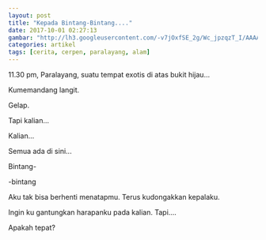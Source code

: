 ```yaml
---
layout: post
title: "Kepada Bintang-Bintang...."
date: 2017-10-01 02:27:13
gambar: "http://lh3.googleusercontent.com/-v7jOxfSE_2g/Wc_jpzqzT_I/AAAAAAAACXA/DhARATDe-2krm5sSQUo9UXBDXw3_9UNMgCLcBGAs/s900/starsedit.jpg"
categories: artikel
tags: [cerita, cerpen, paralayang, alam]
---
```


 11.30 pm, Paralayang, suatu tempat exotis di atas bukit hijau...

Kumemandang langit.

Gelap.

Tapi kalian...

Kalian...

Semua ada di sini...

Bintang-

-bintang

Aku tak bisa berhenti menatapmu. Terus kudongakkan kepalaku.

Ingin ku gantungkan harapanku pada kalian. Tapi....

Apakah tepat?